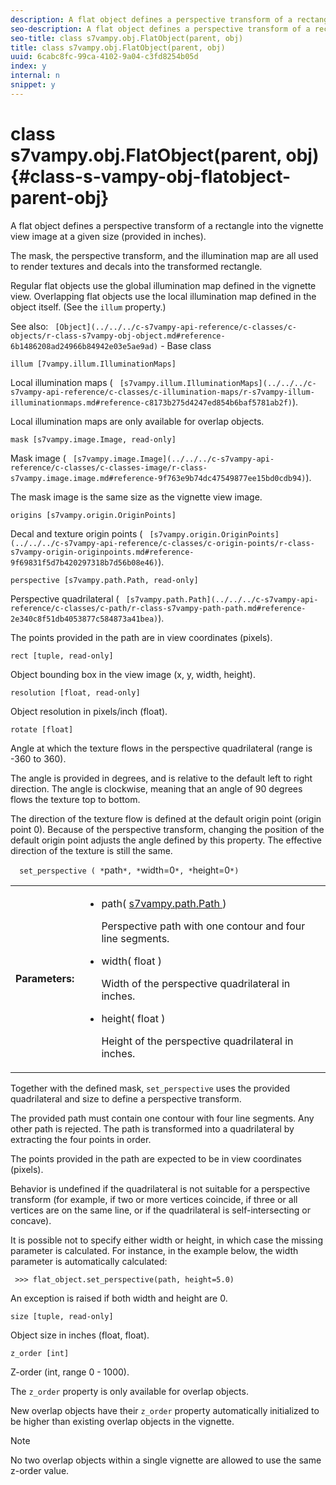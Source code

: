```yaml
---
description: A flat object defines a perspective transform of a rectangle into the vignette view image at a given size (provided in inches).
seo-description: A flat object defines a perspective transform of a rectangle into the vignette view image at a given size (provided in inches).
seo-title: class s7vampy.obj.FlatObject(parent, obj)
title: class s7vampy.obj.FlatObject(parent, obj)
uuid: 6cabc8fc-99ca-4102-9a04-c3fd8254b05d
index: y
internal: n
snippet: y
---
```


# class s7vampy.obj.FlatObject(parent, obj){#class-s-vampy-obj-flatobject-parent-obj}

A flat object defines a perspective transform of a rectangle into the vignette view image at a given size (provided in inches).

The mask, the perspective transform, and the illumination map are all used to render textures and decals into the transformed rectangle.

Regular flat objects use the global illumination map defined in the vignette view. Overlapping flat objects use the local illumination map defined in the object itself. (See the `illum` property.)

See also: ` [Object](../../../c-s7vampy-api-reference/c-classes/c-objects/r-class-s7vampy-obj-object.md#reference-6b1486208ad24966b84942e03e5ae9ad)` - Base class

`illum [7vampy.illum.IlluminationMaps]`

Local illumination maps ( ` [s7vampy.illum.IlluminationMaps](../../../c-s7vampy-api-reference/c-classes/c-illumination-maps/r-s7vampy-illum-illuminationmaps.md#reference-c8173b275d4247ed854b6baf5781ab2f)`).

Local illumination maps are only available for overlap objects.

`mask [s7vampy.image.Image, read-only]`

Mask image ( ` [s7vampy.image.Image](../../../c-s7vampy-api-reference/c-classes/c-classes-image/r-class-s7vampy.image.image.md#reference-9f763e9b74dc47549877ee15bd0cdb94)`).

The mask image is the same size as the vignette view image.

`origins [s7vampy.origin.OriginPoints]`

Decal and texture origin points ( ` [s7vampy.origin.OriginPoints](../../../c-s7vampy-api-reference/c-classes/c-origin-points/r-class-s7vampy-origin-originpoints.md#reference-9f69831f5d7b420297318b7d56b08e46)`).

`perspective [s7vampy.path.Path, read-only]`

Perspective quadrilateral ( ` [s7vampy.path.Path](../../../c-s7vampy-api-reference/c-classes/c-path/r-class-s7vampy-path-path.md#reference-2e340c8f51db4053877c584873a41bea)`).

The points provided in the path are in view coordinates (pixels).

`rect [tuple, read-only]`

Object bounding box in the view image (x, y, width, height).

`resolution [float, read-only]`

Object resolution in pixels/inch (float).

`rotate [float]`

Angle at which the texture flows in the perspective quadrilateral (range is -360 to 360).

The angle is provided in degrees, and is relative to the default left to right direction. The angle is clockwise, meaning that an angle of 90 degrees flows the texture top to bottom.

The direction of the texture flow is defined at the default origin point (origin point 0). Because of the perspective transform, changing the position of the default origin point adjusts the angle defined by this property. The effective direction of the texture is still the same.

`  set_perspective ( *`path`*, *`width=0`*, *`height=0`*) `

<table id="table_98DC925B1F754107A182229BDA9CEE28"> 
 <tbody> 
  <tr> 
   <td> <b> Parameters:</b> </td> 
   <td> <p> 
     <ul id="ul_15E3A02796284937B0DC992B628F1DB8"> 
      <li id="li_C52293D63A3F478DA76ECC1701757B98">path( <span class="codeph"> <a href="../../../c-s7vampy-api-reference/c-classes/c-path/r-class-s7vampy-path-path.md#reference-2e340c8f51db4053877c584873a41bea" format="dita" scope="local"> s7vampy.path.Path </a> </span>) <p>Perspective path with one contour and four line segments. </p> </li> 
      <li id="li_86C3B2EE49554786971AA4F1D39799F7"> <span class="codeph"> width( <span class="varname"> float </span>) </span> <p>Width of the perspective quadrilateral in inches. </p> </li> 
      <li id="li_CDDF2FD11B864ABFBA3C620136B98E6A"> <span class="codeph"> height( <span class="varname"> float </span>) </span> <p>Height of the perspective quadrilateral in inches. </p> </li> 
     </ul> </p> </td> 
  </tr> 
 </tbody> 
</table>

Together with the defined mask, `set_perspective` uses the provided quadrilateral and size to define a perspective transform.

The provided path must contain one contour with four line segments. Any other path is rejected. The path is transformed into a quadrilateral by extracting the four points in order.

The points provided in the path are expected to be in view coordinates (pixels).

Behavior is undefined if the quadrilateral is not suitable for a perspective transform (for example, if two or more vertices coincide, if three or all vertices are on the same line, or if the quadrilateral is self-intersecting or concave).

It is possible not to specify either width or height, in which case the missing parameter is calculated. For instance, in the example below, the width parameter is automatically calculated:

```
 >>> flat_object.set_perspective(path, height=5.0)
```

An exception is raised if both width and height are 0.

`size [tuple, read-only]`

Object size in inches (float, float).

`z_order [int]`

Z-order (int, range 0 - 1000).

The `z_order` property is only available for overlap objects.

New overlap objects have their `z_order` property automatically initialized to be higher than existing overlap objects in the vignette.

>[!NOTE]
>
>No two overlap objects within a single vignette are allowed to use the same z-order value.

